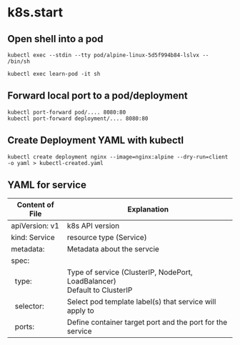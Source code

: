 # k8s.start

## Open shell into a pod

```
kubectl exec --stdin --tty pod/alpine-linux-5d5f994b84-lslvx -- /bin/sh

kubectl exec learn-pod -it sh
```

## Forward local port to a pod/deployment

```
kubectl port-forward pod/.... 8080:80
kubectl port-forward deployment/.... 8080:80
```

## Create Deployment YAML with kubectl
```
kubectl create deployment nginx --image=nginx:alpine --dry-run=client -o yaml > kubectl-created.yaml
```

## YAML for service

| Content of File | Explanation |
| --------------- | ----------- |
| apiVersion: v1  | k8s API version |
| kind: Service   | resource type (Service) |
| metadata:       | Metadata about the servcie |
| spec: | |
| &nbsp;&nbsp;type: | Type of service (ClusterIP, NodePort, LoadBalancer) <br/>Default to ClusterIP |
| &nbsp;&nbsp;selector: | Select pod template label(s) that service will apply to |
| &nbsp;&nbsp;ports: | Define container target port and the port for the service |

